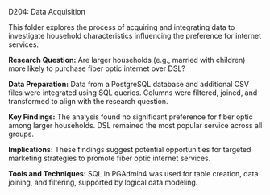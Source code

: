 D204: Data Acquisition 

This folder explores the process of acquiring and integrating data to investigate household characteristics influencing the preference for internet services.

  **Research Question:** Are larger households (e.g., married with children) more likely to purchase fiber optic internet over DSL?

  **Data Preparation:** Data from a PostgreSQL database and additional CSV files were integrated using SQL queries. Columns were filtered, joined, and transformed to align with the research question.

  **Key Findings:** The analysis found no significant preference for fiber optic among larger households. DSL remained the most popular service across all groups.

  **Implications:** These findings suggest potential opportunities for targeted marketing strategies to promote fiber optic internet services.

  **Tools and Techniques:** SQL in PGAdmin4 was used for table creation, data joining, and filtering, supported by logical data modeling.
